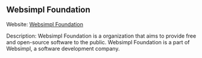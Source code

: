 ## Websimpl Foundation

Website: [Websimpl Foundation](https://websimpl.in/auth)

Description: Websimpl Foundation is a organization that aims to provide free and open-source software to the public. Websimpl Foundation is a part of Websimpl, a software development company.
